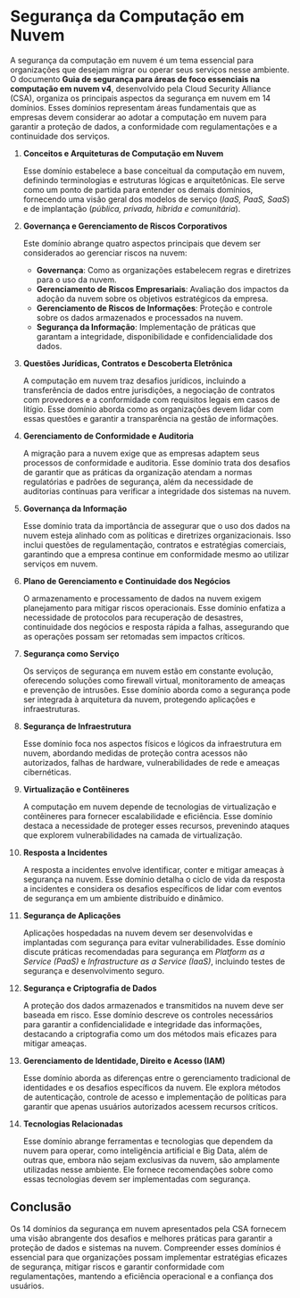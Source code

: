 # Segurança da Computação em Nuvem

A segurança da computação em nuvem é um tema essencial para organizações que desejam migrar ou operar seus serviços nesse ambiente. O documento **Guia de segurança para áreas de foco essenciais na computação em nuvem v4**, desenvolvido pela Cloud Security Alliance (CSA), organiza os principais aspectos da segurança em nuvem em 14 domínios. Esses domínios representam áreas fundamentais que as empresas devem considerar ao adotar a computação em nuvem para garantir a proteção de dados, a conformidade com regulamentações e a continuidade dos serviços.

1. **Conceitos e Arquiteturas de Computação em Nuvem**

   Esse domínio estabelece a base conceitual da computação em nuvem, definindo terminologias e estruturas lógicas e arquitetônicas. Ele serve como um ponto de partida para entender os demais domínios, fornecendo uma visão geral dos modelos de serviço (*IaaS, PaaS, SaaS*) e de implantação (*pública, privada, híbrida e comunitária*).

2. **Governança e Gerenciamento de Riscos Corporativos**

   Este domínio abrange quatro aspectos principais que devem ser considerados ao gerenciar riscos na nuvem:

   - **Governança**: Como as organizações estabelecem regras e diretrizes para o uso da nuvem.
   - **Gerenciamento de Riscos Empresariais**: Avaliação dos impactos da adoção da nuvem sobre os objetivos estratégicos da empresa.
   - **Gerenciamento de Riscos de Informações**: Proteção e controle sobre os dados armazenados e processados na nuvem.
   - **Segurança da Informação**: Implementação de práticas que garantam a integridade, disponibilidade e confidencialidade dos dados.

3. **Questões Jurídicas, Contratos e Descoberta Eletrônica**

   A computação em nuvem traz desafios jurídicos, incluindo a transferência de dados entre jurisdições, a negociação de contratos com provedores e a conformidade com requisitos legais em casos de litígio. Esse domínio aborda como as organizações devem lidar com essas questões e garantir a transparência na gestão de informações.

4. **Gerenciamento de Conformidade e Auditoria**

   A migração para a nuvem exige que as empresas adaptem seus processos de conformidade e auditoria. Esse domínio trata dos desafios de garantir que as práticas da organização atendam a normas regulatórias e padrões de segurança, além da necessidade de auditorias contínuas para verificar a integridade dos sistemas na nuvem.

5. **Governança da Informação**

   Esse domínio trata da importância de assegurar que o uso dos dados na nuvem esteja alinhado com as políticas e diretrizes organizacionais. Isso inclui questões de regulamentação, contratos e estratégias comerciais, garantindo que a empresa continue em conformidade mesmo ao utilizar serviços em nuvem.

6. **Plano de Gerenciamento e Continuidade dos Negócios**

   O armazenamento e processamento de dados na nuvem exigem planejamento para mitigar riscos operacionais. Esse domínio enfatiza a necessidade de protocolos para recuperação de desastres, continuidade dos negócios e resposta rápida a falhas, assegurando que as operações possam ser retomadas sem impactos críticos.

7. **Segurança como Serviço**

   Os serviços de segurança em nuvem estão em constante evolução, oferecendo soluções como firewall virtual, monitoramento de ameaças e prevenção de intrusões. Esse domínio aborda como a segurança pode ser integrada à arquitetura da nuvem, protegendo aplicações e infraestruturas.

8. **Segurança de Infraestrutura**

   Esse domínio foca nos aspectos físicos e lógicos da infraestrutura em nuvem, abordando medidas de proteção contra acessos não autorizados, falhas de hardware, vulnerabilidades de rede e ameaças cibernéticas.

9. **Virtualização e Contêineres**

   A computação em nuvem depende de tecnologias de virtualização e contêineres para fornecer escalabilidade e eficiência. Esse domínio destaca a necessidade de proteger esses recursos, prevenindo ataques que explorem vulnerabilidades na camada de virtualização.

10. **Resposta a Incidentes**

    A resposta a incidentes envolve identificar, conter e mitigar ameaças à segurança na nuvem. Esse domínio detalha o ciclo de vida da resposta a incidentes e considera os desafios específicos de lidar com eventos de segurança em um ambiente distribuído e dinâmico.

11. **Segurança de Aplicações**

    Aplicações hospedadas na nuvem devem ser desenvolvidas e implantadas com segurança para evitar vulnerabilidades. Esse domínio discute práticas recomendadas para segurança em *Platform as a Service (PaaS)* e *Infrastructure as a Service (IaaS)*, incluindo testes de segurança e desenvolvimento seguro.

12. **Segurança e Criptografia de Dados**

    A proteção dos dados armazenados e transmitidos na nuvem deve ser baseada em risco. Esse domínio descreve os controles necessários para garantir a confidencialidade e integridade das informações, destacando a criptografia como um dos métodos mais eficazes para mitigar ameaças.

13. **Gerenciamento de Identidade, Direito e Acesso (IAM)**

    Esse domínio aborda as diferenças entre o gerenciamento tradicional de identidades e os desafios específicos da nuvem. Ele explora métodos de autenticação, controle de acesso e implementação de políticas para garantir que apenas usuários autorizados acessem recursos críticos.

14. **Tecnologias Relacionadas**

    Esse domínio abrange ferramentas e tecnologias que dependem da nuvem para operar, como inteligência artificial e Big Data, além de outras que, embora não sejam exclusivas da nuvem, são amplamente utilizadas nesse ambiente. Ele fornece recomendações sobre como essas tecnologias devem ser implementadas com segurança.

## Conclusão

Os 14 domínios da segurança em nuvem apresentados pela CSA fornecem uma visão abrangente dos desafios e melhores práticas para garantir a proteção de dados e sistemas na nuvem. Compreender esses domínios é essencial para que organizações possam implementar estratégias eficazes de segurança, mitigar riscos e garantir conformidade com regulamentações, mantendo a eficiência operacional e a confiança dos usuários.
